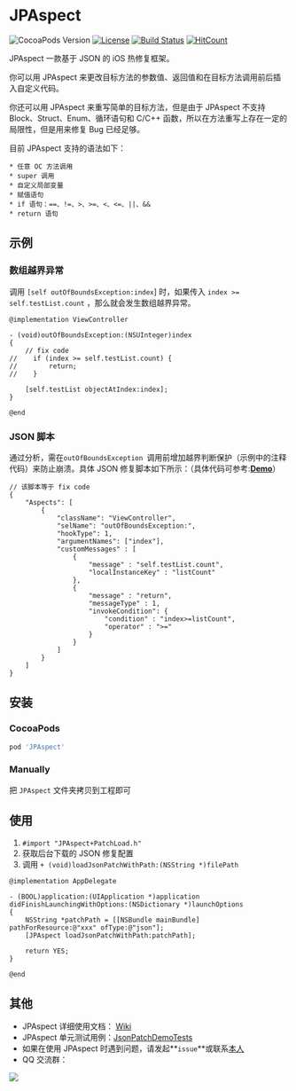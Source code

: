 # JPAspect
![CocoaPods Version](https://img.shields.io/cocoapods/v/JPAspect.svg?style=flat)
[![License](https://img.shields.io/github/license/zhiyongzou/JPAspect.svg?style=flat)](https://github.com/zhiyongzou/JPAspect/blob/master/LICENSE)
[![Build Status](https://travis-ci.com/zhiyongzou/JPAspect.svg?branch=master)](https://travis-ci.com/zhiyongzou/JPAspect)
[![HitCount](http://hits.dwyl.io/zhiyongzou/JPAspect.svg)](http://hits.dwyl.io/zhiyongzou/JPAspect)

JPAspect 一款基于 JSON 的 iOS 热修复框架。

你可以用 JPAspect 来更改目标方法的参数值、返回值和在目标方法调用前后插入自定义代码。

你还可以用 JPAspect 来重写简单的目标方法，但是由于 JPAspect 不支持 Block、Struct、Enum、循环语句和 C/C++ 函数，所以在方法重写上存在一定的局限性，但是用来修复 Bug 已经足够。

目前 JPAspect 支持的语法如下：

	* 任意 OC 方法调用
	* super 调用
	* 自定义局部变量
	* 赋值语句
	* if 语句：==、!=、>、>=、<、<=、||、&&
	* return 语句

## 示例
### 数组越界异常
调用 `[self outOfBoundsException:index`] 时，如果传入 `index >= self.testList.count` ，那么就会发生数组越界异常。

```objc
@implementation ViewController

- (void)outOfBoundsException:(NSUInteger)index
{
    // fix code
//    if (index >= self.testList.count) {
//        return;
//    }
    
    [self.testList objectAtIndex:index];
}

@end
```

### JSON 脚本
通过分析，需在`outOfBoundsException `调用前增加越界判断保护（示例中的注释代码）来防止崩溃。具体 JSON 修复脚本如下所示：（具体代码可参考:**[Demo](https://github.com/zhiyongzou/JPAspect/tree/master/JsonPatchDemo)**）

```objc
// 该脚本等于 fix code
{
    "Aspects": [
        {
            "className": "ViewController",
            "selName": "outOfBoundsException:",
            "hookType": 1,
            "argumentNames": ["index"],
            "customMessages" : [
                {
                    "message" : "self.testList.count",
                    "localInstanceKey" : "listCount"
                },
                {
                    "message" : "return",
                    "messageType" : 1,
                    "invokeCondition": {
                        "condition" : "index>=listCount",
                        "operator" : ">="
                    }
                }
            ]
        }
    ]
}
```

## 安装
### CocoaPods
```ruby
pod 'JPAspect'
```
### Manually
把 `JPAspect` 文件夹拷贝到工程即可

## 使用

1. `#import "JPAspect+PatchLoad.h"`
2. 获取后台下载的 JSON 修复配置
3. 调用 `+ (void)loadJsonPatchWithPath:(NSString *)filePath`

```objc
@implementation AppDelegate

- (BOOL)application:(UIApplication *)application didFinishLaunchingWithOptions:(NSDictionary *)launchOptions
{
    NSString *patchPath = [[NSBundle mainBundle] pathForResource:@"xxx" ofType:@"json"];
    [JPAspect loadJsonPatchWithPath:patchPath];
    
    return YES;
}

@end
```

## 其他
* JPAspect 详细使用文档： [Wiki](https://github.com/zhiyongzou/JPAspect/wiki)
* JPAspect 单元测试用例：[JsonPatchDemoTests](https://github.com/zhiyongzou/JPAspect/tree/master/JsonPatchDemo/JsonPatchDemoTests) 
* 如果在使用 JPAspect 时遇到问题，请发起**`issue`**或联系[本人](mailto:scauzouzhiyong@163.com)
* QQ 交流群：

![](https://github.com/zhiyongzou/JPAspect/imgs/qq_group.png)


